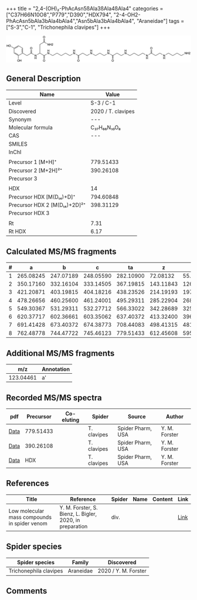 +++
title = "2,4-(OH)₂-PhAcAsn5ßAla3ßAla4ßAla4"
categories = ["C37H66N10O8","P779","D390","HDX794",
"2-4-OH2-PhAcAsn5bAla3bAla4bAla4","Asn5bAla3bAla4bAla4",
"Araneidae"]
tags = ["S-3","C-1",
"Trichonephila clavipes"]
+++

![](/img/2-4-OH2-PhAcAsn5bAla3bAla4bAla4.png)

## General Description

| Name                       | Value              |
|----------------------------|--------------------|
| Level                      | S-3 / C-1          |
| Discovered                 | 2020 / T. clavipes |
| Synonym                    | ---                |
| Molecular formula          | C₃₇H₆₆N₁₀O₈                   |
| CAS                        | ---                |
| SMILES |   |
| InChI  |   |
|                            |                    |
| Precursor 1 [M+H]⁺         | 779.51433                   |
| Precursor 2 [M+2H]²⁺       | 390.26108                   |
| Precursor 3                |                    |
|                            |                    |
| HDX                        | 14                   |
| Precursor HDX   [M(D₁₄)+D]⁺   | 794.60848                   |
| Precursor HDX 2 [M(D₁₄)+2D]²⁺ | 398.31129                   |
| Precursor HDX 3            |                    |
|                            |                    |
| Rt                         | 7.31                   |
| Rt HDX                     | 6.17                   |

## Calculated MS/MS fragments

| # | a         | b         | c         | ta        | z         | y         | tz        |
|---|-----------|-----------|-----------|-----------|-----------|-----------|-----------|
| 1 | 265.08245 | 247.07189 | 248.05590 | 282.10900 | 72.08132 | 55.05477 | 89.10787 |
| 2 | 350.17160 | 332.16104 | 333.14505 | 367.19815 | 143.11843 | 126.09188 | 160.14498 |
| 3 | 421.20871 | 403.19815 | 404.18216 | 438.23526 | 214.19193 | 197.16538 | 231.21848 |
| 4 | 478.26656 | 460.25600 | 461.24001 | 495.29311 | 285.22904 | 268.20249 | 302.25559 |
| 5 | 549.30367 | 531.29311 | 532.27712 | 566.33022 | 342.28689 | 325.26034 | 359.31344 |
| 6 | 620.37717 | 602.36661 | 603.35062 | 637.40372 | 413.32400 | 396.29745 | 430.35055 |
| 7 | 691.41428 | 673.40372 | 674.38773 | 708.44083 | 498.41315 | 481.38660 | 515.43970 |
| 8 | 762.48778 | 744.47722 | 745.46123 | 779.51433 | 612.45608 | 595.42953 | 629.48263 |

## Additional MS/MS fragments

| m/z       | Annotation |
|-----------|------------|
| 123.04461 | a'         |

## Recorded MS/MS spectra

| pdf                                             | Precursor | Co-eluting | Spider      | Source                       | Author        |
|-------------------------------------------------|-----------|------------|-------------|------------------------------|---------------|
| [Data](/pdf/N-clavipes/779_2-4-OH2-PhAcAsn5bAla3bAla4bAla4_Nc.pdf) | 779.51433 |           | T. clavipes | Spider Pharm, USA | Y. M. Forster |
| [Data](/pdf/N-clavipes/779_2-4-OH2-PhAcAsn5bAla3bAla4bAla4_Nc_2.pdf) | 390.26108 |           | T. clavipes | Spider Pharm, USA | Y. M. Forster |
| [Data](/pdf/N-clavipes/779_2-4-OH2-PhAcAsn5bAla3bAla4bAla4_Nc_HDX.pdf) | HDX |           | T. clavipes | Spider Pharm, USA | Y. M. Forster |


## References

| Title | Reference | Spider | Name | Content | Link |
|-------|-----------|--------|------|---------|------|
| Low molecular mass compounds in spider venom      | Y. M. Forster, S. Bienz, L. Bigler, 2020, in preparation          | div.       |   |   | [Link](unknown) |

## Spider species

| Spider species     | Family     | Discovered           |
|--------------------|------------|----------------------|
| Trichonephila clavipes | Araneidae | 2020 / Y. M. Forster |


## Comments